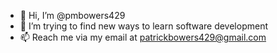 - 👋 Hi, I’m @pmbowers429
- 🌱 I’m trying to find new ways to learn software development
- 📫 Reach me via my email at patrickbowers429@gmail.com

<!---
pmbowers429/pmbowers429 is a ✨ special ✨ repository because its `README.md` (this file) appears on your GitHub profile.
You can click the Preview link to take a look at your changes.
--->
